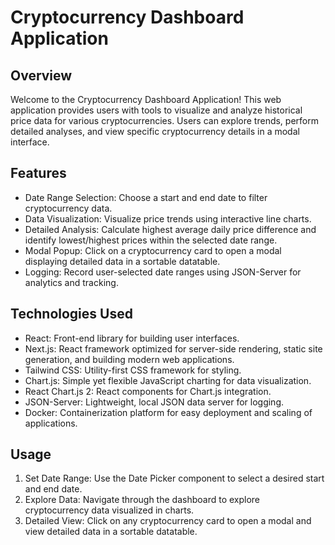 # Cryptocurrency Dashboard Application

## Overview

Welcome to the Cryptocurrency Dashboard Application! This web application provides users with tools to visualize and analyze historical price data for various cryptocurrencies. Users can explore trends, perform detailed analyses, and view specific cryptocurrency details in a modal interface.

## Features

- Date Range Selection: Choose a start and end date to filter cryptocurrency data.
- Data Visualization: Visualize price trends using interactive line charts.
- Detailed Analysis: Calculate highest average daily price difference and identify lowest/highest prices within the selected date range.
- Modal Popup: Click on a cryptocurrency card to open a modal displaying detailed data in a sortable datatable.
- Logging: Record user-selected date ranges using JSON-Server for analytics and tracking.

## Technologies Used

- React: Front-end library for building user interfaces.
- Next.js: React framework optimized for server-side rendering, static site generation, and building modern web applications.
- Tailwind CSS: Utility-first CSS framework for styling.
- Chart.js: Simple yet flexible JavaScript charting for data visualization.
- React Chart.js 2: React components for Chart.js integration.
- JSON-Server: Lightweight, local JSON data server for logging.
- Docker: Containerization platform for easy deployment and scaling of applications.

## Usage

1. Set Date Range: Use the Date Picker component to select a desired start and end date.
2. Explore Data: Navigate through the dashboard to explore cryptocurrency data visualized in charts.
3. Detailed View: Click on any cryptocurrency card to open a modal and view detailed data in a sortable datatable.
